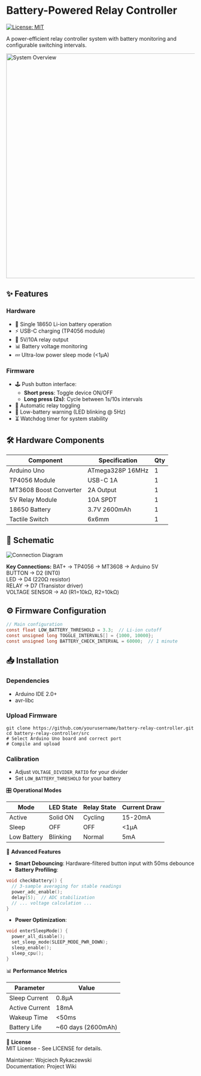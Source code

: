# Battery-Powered Relay Controller

[![License: MIT](https://img.shields.io/badge/License-MIT-yellow.svg)](https://opensource.org/licenses/MIT)

A power-efficient relay controller system with battery monitoring and configurable switching intervals.

<img src="docs/block_diagram.png" alt="System Overview" width="600"/>

## ✨ Features

### Hardware
- 🔋 Single 18650 Li-ion battery operation
- ⚡ USB-C charging (TP4056 module)
- 🔌 5V/10A relay output
- 📊 Battery voltage monitoring
- 💤 Ultra-low power sleep mode (<1μA)

### Firmware
- 🕹️ Push button interface:
  - **Short press**: Toggle device ON/OFF
  - **Long press (2s)**: Cycle between 1s/10s intervals
- 🔄 Automatic relay toggling
- 🚨 Low-battery warning (LED blinking @ 5Hz)
- ⏳ Watchdog timer for system stability

## 🛠️ Hardware Components

| Component | Specification | Qty |
|-----------|---------------|-----|
| Arduino Uno | ATmega328P 16MHz | 1 |
| TP4056 Module | USB-C 1A | 1 |
| MT3608 Boost Converter | 2A Output | 1 |
| 5V Relay Module | 10A SPDT | 1 |
| 18650 Battery | 3.7V 2600mAh | 1 |
| Tactile Switch | 6x6mm | 1 |

## 📐 Schematic

![Connection Diagram](docs/schematic.png)

**Key Connections:**
BAT+ → TP4056 → MT3608 → Arduino 5V  
BUTTON → D2 (INT0)  
LED → D4 (220Ω resistor)  
RELAY → D7 (Transistor driver)  
VOLTAGE SENSOR → A0 (R1=10kΩ, R2=10kΩ)

## ⚙️ Firmware Configuration

```c
// Main configuration  
const float LOW_BATTERY_THRESHOLD = 3.3;  // Li-ion cutoff  
const unsigned long TOGGLE_INTERVALS[] = {1000, 10000};  
const unsigned long BATTERY_CHECK_INTERVAL = 60000;  // 1 minute  
```

## 📥 Installation

### Dependencies
- Arduino IDE 2.0+
- avr-libc

### Upload Firmware

```
git clone https://github.com/yourusername/battery-relay-controller.git  
cd battery-relay-controller/src  
# Select Arduino Uno board and correct port  
# Compile and upload  
```

### Calibration
- Adjust `VOLTAGE_DIVIDER_RATIO` for your divider
- Set `LOW_BATTERY_THRESHOLD` for your battery

🎛️ **Operational Modes**

| Mode        | LED State | Relay State | Current Draw |
|-------------|-----------|-------------|--------------|
| Active      | Solid ON  | Cycling     | 15-20mA      |
| Sleep       | OFF       | OFF         | <1μA         |
| Low Battery | Blinking  | Normal      | 5mA          |

🌟 **Advanced Features**
- **Smart Debouncing**: Hardware-filtered button input with 50ms debounce
- **Battery Profiling**:
```c
void checkBattery() {  
  // 3-sample averaging for stable readings  
  power_adc_enable();  
  delay(5);  // ADC stabilization  
  // ... voltage calculation ...  
}  
```

- **Power Optimization**:
```c
void enterSleepMode() {  
  power_all_disable();  
  set_sleep_mode(SLEEP_MODE_PWR_DOWN);  
  sleep_enable();  
  sleep_cpu();  
}  
```

📊 **Performance Metrics**

| Parameter        | Value           |
|------------------|-----------------|
| Sleep Current    | 0.8μA           |
| Active Current   | 18mA            |
| Wakeup Time      | <50ms           |
| Battery Life     | ~60 days (2600mAh) |

📜 **License**  
MIT License - See LICENSE for details.

Maintainer: Wojciech Rykaczewski  
Documentation: Project Wiki
